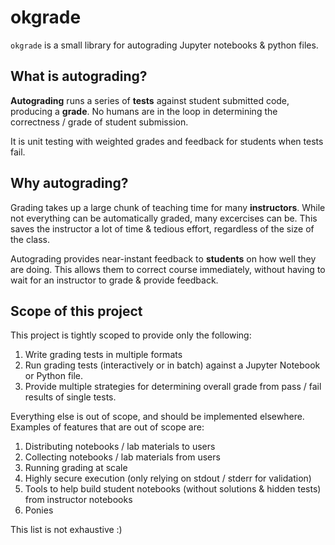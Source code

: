 # okgrade

`okgrade` is a small library for autograding Jupyter notebooks & python files.

## What is autograding?

**Autograding** runs a series of **tests** against student submitted code,
producing a **grade**. No humans are in the loop in determining the
correctness / grade of student submission.

It is unit testing with weighted grades and feedback for students when
tests fail.

## Why autograding?

Grading takes up a large chunk of teaching time for many **instructors**.
While not everything can be automatically graded, many excercises can be.
This saves the instructor a lot of time & tedious effort, regardless
of the size of the class.

Autograding provides near-instant feedback to **students** on how well
they are doing. This allows them to correct course immediately,
without having to wait for an instructor to grade & provide feedback.

## Scope of this project

This project is tightly scoped to provide only the following:

1. Write grading tests in multiple formats
2. Run grading tests (interactively or in batch) against a Jupyter Notebook or
   Python file.
3. Provide multiple strategies for determining overall grade from pass / fail
   results of single tests.

Everything else is out of scope, and should be implemented elsewhere. Examples
of features that are out of scope are:

1. Distributing notebooks / lab materials to users
2. Collecting notebooks / lab materials from users
3. Running grading at scale
4. Highly secure execution (only relying on stdout / stderr for validation)
5. Tools to help build student notebooks (without solutions & hidden tests)
   from instructor notebooks
6. Ponies

This list is not exhaustive :)